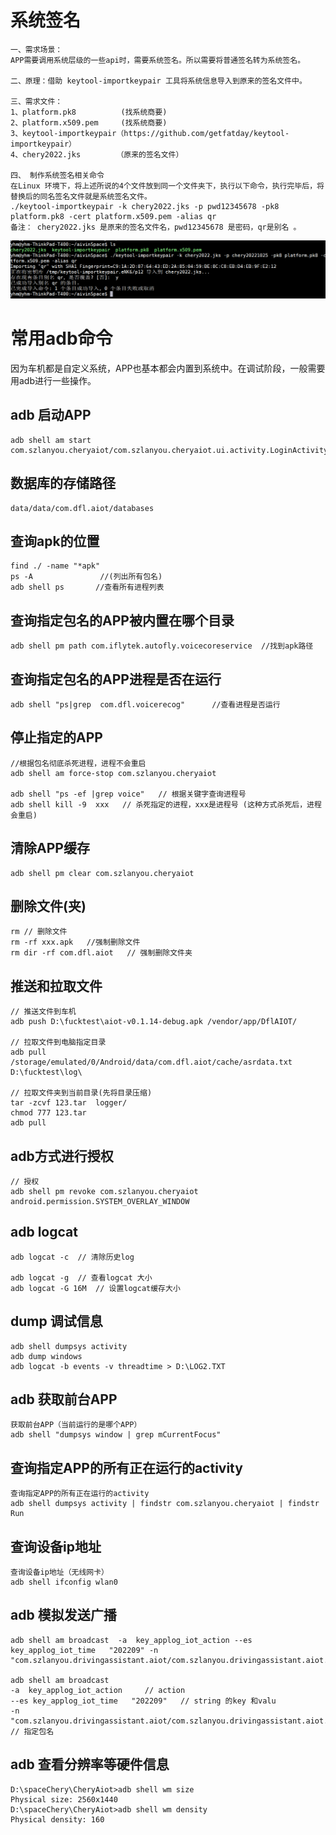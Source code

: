 # 系统签名
```text
一、需求场景：
APP需要调用系统层级的一些api时，需要系统签名。所以需要将普通签名转为系统签名。

二、原理：借助 keytool-importkeypair 工具将系统信息导入到原来的签名文件中。

三、需求文件：
1、platform.pk8          (找系统商要)
2、platform.x509.pem     (找系统商要)
3、keytool-importkeypair（https://github.com/getfatday/keytool-importkeypair）
4、chery2022.jks        （原来的签名文件）

四、 制作系统签名相关命令
在Linux 环境下，将上述所说的4个文件放到同一个文件夹下，执行以下命令，执行完毕后，将替换后的同名签名文件就是系统签名文件。
./keytool-importkeypair -k chery2022.jks -p pwd12345678 -pk8 platform.pk8 -cert platform.x509.pem -alias qr
备注： chery2022.jks 是原来的签名文件名，pwd12345678 是密码，qr是别名 。
```
![](../pics/系统签名.png)


# 常用adb命令
因为车机都是自定义系统，APP也基本都会内置到系统中。在调试阶段，一般需要用adb进行一些操作。

##  adb 启动APP
```text
adb shell am start  com.szlanyou.cheryaiot/com.szlanyou.cheryaiot.ui.activity.LoginActivity
```


## 数据库的存储路径
```text
data/data/com.dfl.aiot/databases
```


##  查询apk的位置
```text
find ./ -name "*apk"
ps -A               //(列出所有包名)
adb shell ps       //查看所有进程列表
```

## 查询指定包名的APP被内置在哪个目录
```text
adb shell pm path com.iflytek.autofly.voicecoreservice  //找到apk路径
```

## 查询指定包名的APP进程是否在运行
```text
adb shell "ps|grep  com.dfl.voicerecog"      //查看进程是否运行
```


## 停止指定的APP
```text
//根据包名彻底杀死进程，进程不会重启
adb shell am force-stop com.szlanyou.cheryaiot

adb shell "ps -ef |grep voice"   // 根据关键字查询进程号
adb shell kill -9  xxx   // 杀死指定的进程，xxx是进程号 (这种方式杀死后，进程会重启)
```



## 清除APP缓存
```text
adb shell pm clear com.szlanyou.cheryaiot
```


## 删除文件(夹)
```text
rm // 删除文件
rm -rf xxx.apk   //强制删除文件
rm dir -rf com.dfl.aiot   // 强制删除文件夹
```


## 推送和拉取文件
```text
// 推送文件到车机
adb push D:\fucktest\aiot-v0.1.14-debug.apk /vendor/app/DflAIOT/

// 拉取文件到电脑指定目录
adb pull   /storage/emulated/0/Android/data/com.dfl.aiot/cache/asrdata.txt    D:\fucktest\log\

// 拉取文件夹到当前目录(先将目录压缩)
tar -zcvf 123.tar  logger/
chmod 777 123.tar
adb pull
```


## adb方式进行授权
```text
// 授权
adb shell pm revoke com.szlanyou.cheryaiot  android.permission.SYSTEM_OVERLAY_WINDOW
```


## adb logcat
```text
adb logcat -c  // 清除历史log

adb logcat -g  // 查看logcat 大小
adb logcat -G 16M  // 设置logcat缓存大小
```

## dump 调试信息
```text
adb shell dumpsys activity
adb dump windows
adb logcat -b events -v threadtime > D:\LOG2.TXT
```

##  adb 获取前台APP 
```text
获取前台APP（当前运行的是哪个APP）
adb shell "dumpsys window | grep mCurrentFocus"
```


##  查询指定APP的所有正在运行的activity 
```text
查询指定APP的所有正在运行的activity 
adb shell dumpsys activity | findstr com.szlanyou.cheryaiot | findstr Run
```

##  查询设备ip地址
```text
查询设备ip地址（无线网卡）
adb shell ifconfig wlan0 
```


## adb 模拟发送广播
```text
adb shell am broadcast  -a  key_applog_iot_action --es key_applog_iot_time   "202209" -n "com.szlanyou.drivingassistant.aiot/com.szlanyou.drivingassistant.aiot.receiver.AppLogReceiver"

adb shell am broadcast
-a  key_applog_iot_action     // action
--es key_applog_iot_time   "202209"   // string 的key 和valu
-n "com.szlanyou.drivingassistant.aiot/com.szlanyou.drivingassistant.aiot.receiver.AppLogReceiver"  // 指定包名
```


## adb 查看分辨率等硬件信息
```text
D:\spaceChery\CheryAiot>adb shell wm size
Physical size: 2560x1440
D:\spaceChery\CheryAiot>adb shell wm density
Physical density: 160
```